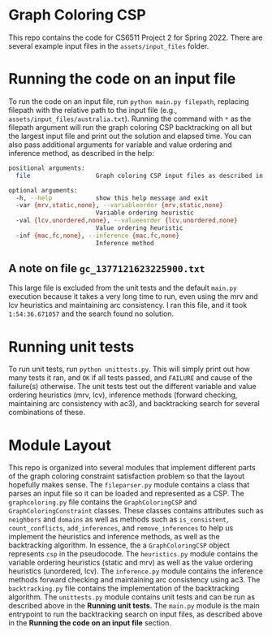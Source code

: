 # Graph Coloring CSP

This repo contains the code for CS6511 Project 2 for Spring 2022. There are several example input files in the `assets/input_files` folder.

# Running the code on an input file

To run the code on an input file, run `python main.py filepath`, replacing filepath with the relative path to the input file (e.g., `assets/input_files/australia.txt`). Running the command with `*` as the filepath argument will run the graph coloring CSP backtracking on all but the largest input file and print out the solution and elapsed time. You can also pass additional arguments for variable and value ordering and inference method, as described in the help:
```bash
positional arguments:
  file                  Graph coloring CSP input files as described in the project assignment

optional arguments:
  -h, --help            show this help message and exit
  -var {mrv,static,none}, --variableorder {mrv,static,none}
                        Variable ordering heuristic
  -val {lcv,unordered,none}, --valueeorder {lcv,unordered,none}
                        Value ordering heuristic
  -inf {mac,fc,none}, --inference {mac,fc,none}
                        Inference method
```
## A note on file `gc_1377121623225900.txt`
This large file is excluded from the unit tests and the default `main.py` execution because it takes a very long time to run, even using the mrv and lcv heuristics and maintaining arc consistency. I ran this file, and it took `1:54:36.671057` and the search found no solution.

# Running unit tests
To run unit tests, run `python unittests.py`. This will simply print out how many tests it ran, and `OK` if all tests passed, and `FAILURE` and cause of the failure(s) otherwise. The unit tests test out the different variable and value ordering heuristics (mrv, lcv), inference methods (forward checking, maintaining arc consistency with ac3), and backtracking search for several combinations of these.

# Module Layout
This repo is organized into several modules that implement different parts of the graph coloring constraint satisfaction problem so that the layout hopefully makes sense. The `fileparser.py` module contains a class that parses an input file so it can be loaded and represented as a CSP. The `graphcoloring.py` file contains the `GraphColoringCSP` and `GraphColoringConstraint` classes. These classes contains attributes such as `neighbors` and `domains` as well as methods such as `is_consistent`, `count_conflicts`, `add_inferences`, and `remove_inferences` to help us implement the heuristics and inference methods, as well as the backtracking algorithm. In essence, the a `GraphColoringCSP` object represents `csp` in the pseudocode. The `heuristics.py` module contains the variable ordering heuristics (static and mrv) as well as the value ordering heuristics (unordered, lcv). The `inference.py` module contains the inference methods forward checking and maintaining arc consistency using ac3. The `backtracking.py` file contains the implementation of the backtracking algorithm. The `unittests.py` module contains unit tests and can be run as described above in the **Running unit tests**. The `main.py` module is the main entrypoint to run the backtracking search on input files, as described above in the **Running the code on an input file** section.